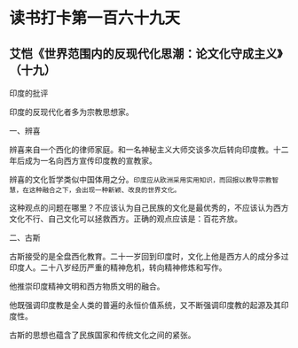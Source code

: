 读书打卡第一百六十九天
===

艾恺《世界范围内的反现代化思潮：论文化守成主义》（十九）
---

印度的批评

印度的反现代化者多为宗教思想家。

一、辨喜

辨喜来自一个西化的律师家庭。和一名神秘主义大师交谈多次后转向印度教。十二年后成为一名向西方宣传印度教的宣教家。

辨喜的文化哲学类似中国体用之分。`印度应从欧洲采用实用知识，而回报以教导宗教智慧，在这种融合之下，会出现一种新颖、改良的世界文化。`

这种观点的问题在哪里？不应该认为自己民族的文化是最优秀的，不应该认为西方文化不行、自己文化可以拯救西方。正确的观点应该是：百花齐放。

二、古斯

古斯接受的是全盘西化教育。二十一岁回到印度时，文化上他是西方人的成分多过印度人。二十八岁经历严重的精神危机，转向精神修炼和写作。

他推崇印度精神文明和西方物质文明的融合。

他既强调印度教是全人类的普遍的永恒价值系统，又不断强调印度教的起源及其印度性。

古斯的思想也蕴含了民族国家和传统文化之间的紧张。